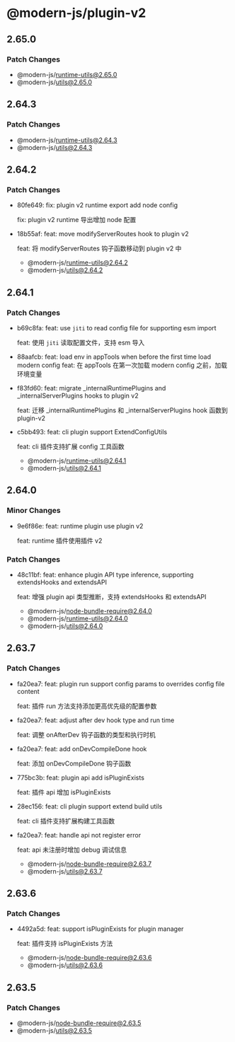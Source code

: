 # @modern-js/plugin-v2

## 2.65.0

### Patch Changes

- @modern-js/runtime-utils@2.65.0
- @modern-js/utils@2.65.0

## 2.64.3

### Patch Changes

- @modern-js/runtime-utils@2.64.3
- @modern-js/utils@2.64.3

## 2.64.2

### Patch Changes

- 80fe649: fix: plugin v2 runtime export add node config

  fix: plugin v2 runtime 导出增加 node 配置

- 18b55af: feat: move modifyServerRoutes hook to plugin v2

  feat: 将 modifyServerRoutes 钩子函数移动到 plugin v2 中

  - @modern-js/runtime-utils@2.64.2
  - @modern-js/utils@2.64.2

## 2.64.1

### Patch Changes

- b69c8fa: feat: use `jiti` to read config file for supporting esm import

  feat: 使用 `jiti` 读取配置文件，支持 esm 导入

- 88aafcb: feat: load env in appTools when before the first time load modern config
  feat: 在 appTools 在第一次加载 modern config 之前，加载环境变量
- f83fd60: feat: migrate \_internalRuntimePlugins and \_internalServerPlugins hooks to plugin v2

  feat: 迁移 \_internalRuntimePlugins 和 \_internalServerPlugins hook 函数到 plugin-v2

- c5bb493: feat: cli plugin support ExtendConfigUtils

  feat: cli 插件支持扩展 config 工具函数

  - @modern-js/runtime-utils@2.64.1
  - @modern-js/utils@2.64.1

## 2.64.0

### Minor Changes

- 9e6f86e: feat: runtime plugin use plugin v2

  feat: runtime 插件使用插件 v2

### Patch Changes

- 48c11bf: feat: enhance plugin API type inference, supporting extendsHooks and extendsAPI

  feat: 增强 plugin api 类型推断，支持 extendsHooks 和 extendsAPI

  - @modern-js/node-bundle-require@2.64.0
  - @modern-js/runtime-utils@2.64.0
  - @modern-js/utils@2.64.0

## 2.63.7

### Patch Changes

- fa20ea7: feat: plugin run support config params to overrides config file content

  feat: 插件 run 方法支持添加更高优先级的配置参数

- fa20ea7: feat: adjust after dev hook type and run time

  feat: 调整 onAfterDev 钩子函数的类型和执行时机

- fa20ea7: feat: add onDevCompileDone hook

  feat: 添加 onDevCompileDone 钩子函数

- 775bc3b: feat: plugin api add isPluginExists

  feat: 插件 api 增加 isPluginExists

- 28ec156: feat: cli plugin support extend build utils

  feat: cli 插件支持扩展构建工具函数

- fa20ea7: feat: handle api not register error

  feat: api 未注册时增加 debug 调试信息

  - @modern-js/node-bundle-require@2.63.7
  - @modern-js/utils@2.63.7

## 2.63.6

### Patch Changes

- 4492a5d: feat: support isPluginExists for plugin manager

  feat: 插件支持 isPluginExists 方法

  - @modern-js/node-bundle-require@2.63.6
  - @modern-js/utils@2.63.6

## 2.63.5

### Patch Changes

- @modern-js/node-bundle-require@2.63.5
- @modern-js/utils@2.63.5
